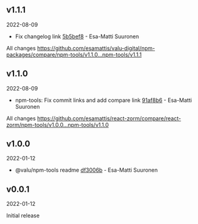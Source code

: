 ## v1.1.1

2022-08-09

-   Fix changelog link [5b5bef8](https://github.com/valu-digital/npm-packages/commit/5b5bef8) - Esa-Matti Suuronen

All changes https://github.com/esamattis/valu-digital/npm-packages/compare/npm-tools/v1.1.0...npm-tools/v1.1.1

## v1.1.0

2022-08-09

-   npm-tools: Fix commit links and add compare link [91af8b6](https://github.com/${repo}/commit/91af8b6) - Esa-Matti Suuronen

All changes https://github.com/esamattis/react-zorm/compare/react-zorm/npm-tools/v1.0.0...npm-tools/v1.1.0

## v1.0.0

2022-01-12

-   @valu/npm-tools readme [df3006b](https://github.com/valu-digital/npm-packages/commit/df3006b) - Esa-Matti Suuronen

## v0.0.1

2022-01-12

Initial release
